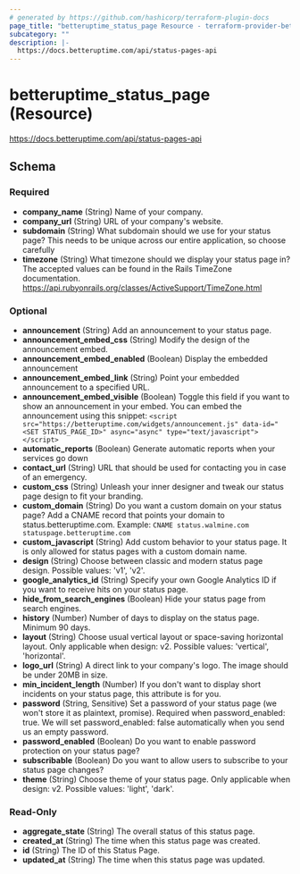 ```yaml
---
# generated by https://github.com/hashicorp/terraform-plugin-docs
page_title: "betteruptime_status_page Resource - terraform-provider-better-uptime"
subcategory: ""
description: |-
  https://docs.betteruptime.com/api/status-pages-api
---
```


# betteruptime_status_page (Resource)

https://docs.betteruptime.com/api/status-pages-api



<!-- schema generated by tfplugindocs -->
## Schema

### Required

- **company_name** (String) Name of your company.
- **company_url** (String) URL of your company's website.
- **subdomain** (String) What subdomain should we use for your status page? This needs to be unique across our entire application, so choose carefully
- **timezone** (String) What timezone should we display your status page in? The accepted values can be found in the Rails TimeZone documentation. https://api.rubyonrails.org/classes/ActiveSupport/TimeZone.html

### Optional

- **announcement** (String) Add an announcement to your status page.
- **announcement_embed_css** (String) Modify the design of the announcement embed.
- **announcement_embed_enabled** (Boolean) Display the embedded announcement
- **announcement_embed_link** (String) Point your embedded announcement to a specified URL.
- **announcement_embed_visible** (Boolean) Toggle this field if you want to show an announcement in your embed. You can embed the announcement using this snippet: `<script src="https://betteruptime.com/widgets/announcement.js" data-id="<SET STATUS_PAGE_ID>" async="async" type="text/javascript"></script>`
- **automatic_reports** (Boolean) Generate automatic reports when your services go down
- **contact_url** (String) URL that should be used for contacting you in case of an emergency.
- **custom_css** (String) Unleash your inner designer and tweak our status page design to fit your branding.
- **custom_domain** (String) Do you want a custom domain on your status page? Add a CNAME record that points your domain to status.betteruptime.com. Example: `CNAME status.walmine.com statuspage.betteruptime.com`
- **custom_javascript** (String) Add custom behavior to your status page. It is only allowed for status pages with a custom domain name.
- **design** (String) Choose between classic and modern status page design. Possible values: 'v1', 'v2'.
- **google_analytics_id** (String) Specify your own Google Analytics ID if you want to receive hits on your status page.
- **hide_from_search_engines** (Boolean) Hide your status page from search engines.
- **history** (Number) Number of days to display on the status page. Minimum 90 days.
- **layout** (String) Choose usual vertical layout or space-saving horizontal layout. Only applicable when design: v2. Possible values: 'vertical', 'horizontal'.
- **logo_url** (String) A direct link to your company's logo. The image should be under 20MB in size.
- **min_incident_length** (Number) If you don't want to display short incidents on your status page, this attribute is for you.
- **password** (String, Sensitive) Set a password of your status page (we won't store it as plaintext, promise). Required when password_enabled: true. We will set password_enabled: false automatically when you send us an empty password.
- **password_enabled** (Boolean) Do you want to enable password protection on your status page?
- **subscribable** (Boolean) Do you want to allow users to subscribe to your status page changes?
- **theme** (String) Choose theme of your status page. Only applicable when design: v2. Possible values: 'light', 'dark'.

### Read-Only

- **aggregate_state** (String) The overall status of this status page.
- **created_at** (String) The time when this status page was created.
- **id** (String) The ID of this Status Page.
- **updated_at** (String) The time when this status page was updated.


